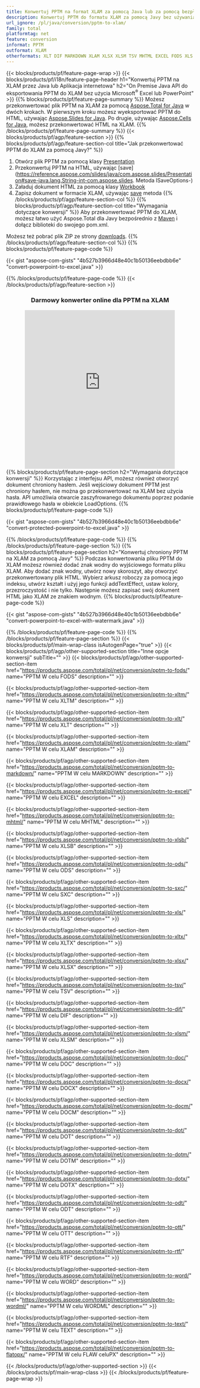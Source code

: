 ```yaml
---
title: Konwertuj PPTM na format XLAM za pomocą Java lub za pomocą bezpłatnego konwertera online
description: Konwertuj PPTM do formatu XLAM za pomocą Javy bez używania programu Microsoft Excel lub PowerPoint lub online. Szybko przetestuj darmowy konwerter online POT na CSV przed integracją kodu. 
url_ignore: /pl/java/conversion/pptm-to-xlam/
family: total
platformtag: net
feature: conversion
informat: PPTM
outformat: XLAM
otherformats: XLT DIF MARKDOWN XLAM XLSX XLSM TSV MHTML EXCEL FODS XLS SXC XLSB ODS XLTX XLTM DOC DOCX DOCM DOT DOTM DOTX ODT OTT RTF WORD WORDML TEXT FLATOPX
---
```

{{< blocks/products/pf/feature-page-wrap >}}
{{< blocks/products/pf/i18n/feature-page-header h1="Konwertuj PPTM na XLAM przez Java lub Aplikacja internetowa" h2="On Premise Java API do eksportowania PPTM do XLAM bez użycia Microsoft<sup>&reg;</sup> Excel lub PowerPoint" >}}
{{% blocks/products/pf/feature-page-summary %}}
Możesz przekonwertować plik PPTM na XLAM za pomocą [Aspose.Total for Java](https://products.aspose.com/total/java/) w dwóch krokach. W pierwszym kroku możesz wyeksportować PPTM do HTML, używając [Aspose.Slides for Java](https://products.aspose.com/slides/java/). Po drugie, używając [Aspose.Cells for Java](https://products.aspose.com/cells/java/), możesz przekonwertować HTML na XLAM.
{{% /blocks/products/pf/feature-page-summary  %}}
{{< blocks/products/pf/agp/feature-section >}}
{{% blocks/products/pf/agp/feature-section-col title="Jak przekonwertować PPTM do XLAM za pomocą Javy?" %}}
1. Otwórz plik PPTM za pomocą klasy [Presentation](https://reference.aspose.com/slides/java/com.aspose.slides/Presentation)
2. Przekonwertuj PPTM na HTML, używając [save](https://reference.aspose.com/slides/java/com.aspose.slides/Presentation#save-java.lang.String-int-com.aspose.slides. Metoda ISaveOptions-)
3. Załaduj dokument HTML za pomocą klasy [Workbook](https://reference.aspose.com/cells/java/com.aspose.cells/Workbook)
4. Zapisz dokument w formacie XLAM, używając [save](https://reference.aspose.com/cells/java/com.aspose.cells/workbook#save(java.lang.String,%20com.aspose.cells.SaveOptions)) metoda
{{% /blocks/products/pf/agp/feature-section-col %}}
{{% blocks/products/pf/agp/feature-section-col title="Wymagania dotyczące konwersji" %}}
Aby przekonwertować PPTM do XLAM, możesz łatwo użyć Aspose.Total dla Javy bezpośrednio z [Maven](https://releases.aspose.com/total/java/) i dołącz biblioteki do swojego pom.xml.

Możesz też pobrać plik ZIP ze strony [downloads](https://releases.aspose.comtotal/java).
{{% /blocks/products/pf/agp/feature-section-col %}}
{{% blocks/products/pf/feature-page-code %}}

{{< gist "aspose-com-gists" "4b527b3966d48e40c1b50136eebdbb6e" "convert-powerpoint-to-excel.java" >}}


{{% /blocks/products/pf/feature-page-code %}}
{{< /blocks/products/pf/agp/feature-section >}}
<div class="container-fluid agp-content bg-white aboutfile box-1 vh100 section nopbtm">
<div class=container>
<div class=row>
<div class="demobox tc col-md-12 padding-0" align="center">

<h3>Darmowy konwerter online dla PPTM na XLAM</h3>

<iframe style="border: none; height: 426px;" scrolling="no" src="https://total-conversion-app-65z5r2lp.qa.k8s.dynabic.com/?to=xlam&from=pptm" id="child-iframe" width="80%"></iframe>

</div></div>
</div></div>
{{% blocks/products/pf/feature-page-section  h2="Wymagania dotyczące konwersji" %}}
Korzystając z interfejsu API, możesz również otworzyć dokument chroniony hasłem. Jeśli wejściowy dokument PPTM jest chroniony hasłem, nie można go przekonwertować na XLAM bez użycia hasła. API umożliwia otwarcie zaszyfrowanego dokumentu poprzez podanie prawidłowego hasła w obiekcie LoadOptions.  
{{% blocks/products/pf/feature-page-code %}}

{{< gist "aspose-com-gists" "4b527b3966d48e40c1b50136eebdbb6e" "convert-protected-powerpoint-to-excel.java" >}}

{{% /blocks/products/pf/feature-page-code  %}}
{{% /blocks/products/pf/feature-page-section %}}
{{% blocks/products/pf/feature-page-section  h2="Konwertuj chroniony PPTM na XLAM za pomocą Javy" %}}
Podczas konwertowania pliku PPTM do XLAM możesz również dodać znak wodny do wyjściowego formatu pliku XLAM. Aby dodać znak wodny, utwórz nowy skoroszyt, aby otworzyć przekonwertowany plik HTML. Wybierz arkusz roboczy za pomocą jego indeksu, utwórz kształt i użyj jego funkcji addTextEffect, ustaw kolory, przezroczystość i nie tylko. Następnie możesz zapisać swój dokument HTML jako XLAM ze znakiem wodnym. 
{{% blocks/products/pf/feature-page-code %}}

{{< gist "aspose-com-gists" "4b527b3966d48e40c1b50136eebdbb6e" "convert-powerpoint-to-excel-with-watermark.java" >}}

{{% /blocks/products/pf/feature-page-code  %}}
{{% /blocks/products/pf/feature-page-section %}}
{{< blocks/products/pf/main-wrap-class isAutogenPage="true" >}}
{{< blocks/products/pf/agp/other-supported-section title="Inne opcje konwersji" subTitle="" >}}
{{< blocks/products/pf/agp/other-supported-section-item href="https://products.aspose.com/total/pl/net/conversion/pptm-to-fods/" name="PPTM W celu FODS" description="" >}}

{{< blocks/products/pf/agp/other-supported-section-item href="https://products.aspose.com/total/pl/net/conversion/pptm-to-xltm/" name="PPTM W celu XLTM" description="" >}}

{{< blocks/products/pf/agp/other-supported-section-item href="https://products.aspose.com/total/pl/net/conversion/pptm-to-xlt/" name="PPTM W celu XLT" description="" >}}

{{< blocks/products/pf/agp/other-supported-section-item href="https://products.aspose.com/total/pl/net/conversion/pptm-to-xlam/" name="PPTM W celu XLAM" description="" >}}

{{< blocks/products/pf/agp/other-supported-section-item href="https://products.aspose.com/total/pl/net/conversion/pptm-to-markdown/" name="PPTM W celu MARKDOWN" description="" >}}

{{< blocks/products/pf/agp/other-supported-section-item href="https://products.aspose.com/total/pl/net/conversion/pptm-to-excel/" name="PPTM W celu EXCEL" description="" >}}

{{< blocks/products/pf/agp/other-supported-section-item href="https://products.aspose.com/total/pl/net/conversion/pptm-to-mhtml/" name="PPTM W celu MHTML" description="" >}}

{{< blocks/products/pf/agp/other-supported-section-item href="https://products.aspose.com/total/pl/net/conversion/pptm-to-xlsb/" name="PPTM W celu XLSB" description="" >}}

{{< blocks/products/pf/agp/other-supported-section-item href="https://products.aspose.com/total/pl/net/conversion/pptm-to-ods/" name="PPTM W celu ODS" description="" >}}

{{< blocks/products/pf/agp/other-supported-section-item href="https://products.aspose.com/total/pl/net/conversion/pptm-to-sxc/" name="PPTM W celu SXC" description="" >}}

{{< blocks/products/pf/agp/other-supported-section-item href="https://products.aspose.com/total/pl/net/conversion/pptm-to-xls/" name="PPTM W celu XLS" description="" >}}

{{< blocks/products/pf/agp/other-supported-section-item href="https://products.aspose.com/total/pl/net/conversion/pptm-to-xltx/" name="PPTM W celu XLTX" description="" >}}

{{< blocks/products/pf/agp/other-supported-section-item href="https://products.aspose.com/total/pl/net/conversion/pptm-to-xlsx/" name="PPTM W celu XLSX" description="" >}}

{{< blocks/products/pf/agp/other-supported-section-item href="https://products.aspose.com/total/pl/net/conversion/pptm-to-tsv/" name="PPTM W celu TSV" description="" >}}

{{< blocks/products/pf/agp/other-supported-section-item href="https://products.aspose.com/total/pl/net/conversion/pptm-to-dif/" name="PPTM W celu DIF" description="" >}}

{{< blocks/products/pf/agp/other-supported-section-item href="https://products.aspose.com/total/pl/net/conversion/pptm-to-xlsm/" name="PPTM W celu XLSM" description="" >}}

{{< blocks/products/pf/agp/other-supported-section-item href="https://products.aspose.com/total/pl/net/conversion/pptm-to-doc/" name="PPTM W celu DOC" description="" >}}

{{< blocks/products/pf/agp/other-supported-section-item href="https://products.aspose.com/total/pl/net/conversion/pptm-to-docx/" name="PPTM W celu DOCX" description="" >}}

{{< blocks/products/pf/agp/other-supported-section-item href="https://products.aspose.com/total/pl/net/conversion/pptm-to-docm/" name="PPTM W celu DOCM" description="" >}}

{{< blocks/products/pf/agp/other-supported-section-item href="https://products.aspose.com/total/pl/net/conversion/pptm-to-dot/" name="PPTM W celu DOT" description="" >}}

{{< blocks/products/pf/agp/other-supported-section-item href="https://products.aspose.com/total/pl/net/conversion/pptm-to-dotm/" name="PPTM W celu DOTM" description="" >}}

{{< blocks/products/pf/agp/other-supported-section-item href="https://products.aspose.com/total/pl/net/conversion/pptm-to-dotx/" name="PPTM W celu DOTX" description="" >}}

{{< blocks/products/pf/agp/other-supported-section-item href="https://products.aspose.com/total/pl/net/conversion/pptm-to-odt/" name="PPTM W celu ODT" description="" >}}

{{< blocks/products/pf/agp/other-supported-section-item href="https://products.aspose.com/total/pl/net/conversion/pptm-to-ott/" name="PPTM W celu OTT" description="" >}}

{{< blocks/products/pf/agp/other-supported-section-item href="https://products.aspose.com/total/pl/net/conversion/pptm-to-rtf/" name="PPTM W celu RTF" description="" >}}

{{< blocks/products/pf/agp/other-supported-section-item href="https://products.aspose.com/total/pl/net/conversion/pptm-to-word/" name="PPTM W celu WORD" description="" >}}

{{< blocks/products/pf/agp/other-supported-section-item href="https://products.aspose.com/total/pl/net/conversion/pptm-to-wordml/" name="PPTM W celu WORDML" description="" >}}

{{< blocks/products/pf/agp/other-supported-section-item href="https://products.aspose.com/total/pl/net/conversion/pptm-to-text/" name="PPTM W celu TEXT" description="" >}}

{{< blocks/products/pf/agp/other-supported-section-item href="https://products.aspose.com/total/pl/net/conversion/pptm-to-flatopx/" name="PPTM W celu FLAW celuPX" description="" >}}


{{< /blocks/products/pf/agp/other-supported-section >}}
{{< /blocks/products/pf/main-wrap-class >}}
{{< /blocks/products/pf/feature-page-wrap >}}